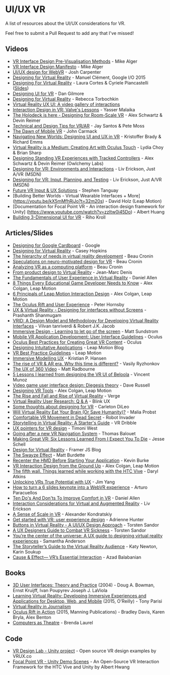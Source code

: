 # UI/UX VR
A list of resources about the UI/UX considerations for VR.

Feel free to submit a Pull Request to add any that I've missed!


## Videos

- [VR Interface Design Pre-Visualisation Methods](https://www.youtube.com/watch?v=id86HeV-Vb8) - Mike Alger
- [VR Interface Design Manifesto](https://www.youtube.com/watch?v=n3b8hZ5NV2E) - Mike Alger
- [UI/UX design for WebVR](https://www.youtube.com/watch?v=ZOaOYTOpwyM) - Josh Carpenter
- [Designing for Virtual Reality](https://www.youtube.com/watch?v=Qwh1LBzz3AU&feature=youtu.be&t=8m8s) - Manuel Clément, Google I/O 2015
- [Designing For Virtual Reality](https://www.youtube.com/watch?v=hM1AnOqaE-w) - Laura Cortes & Cyriele Piancastelli ([Slides](http://www.slideshare.net/LauraCortes9/talk-ux-uxinvrunit9))
- [Designing UI for VR](http://atomhawk.com/news/post/dan-talks-ui-vr-develop-2015) - Dan Gilmore
- [Designing for Virtual Reality](http://www.uxforvirtualreality.com/my-designing-for-virtual-reality-lightning-talk/) - Rebecca Torbochkin
- [Virtual Reality UX UI: A video gallery of interactions](http://vruxui.com/)
- [Interaction Design in VR: Valve's Lessons](https://www.youtube.com/watch?v=_vQo0ApkAtI) - Yasser Malaika
- [The Holodeck is here - Designing for Room-Scale VR](https://www.youtube.com/watch?v=U8mku0JvuLI) - Alex Schwartz & Devin Reimer
- [Technical and Design Tips for VR/AR](https://www.youtube.com/watch?v=_2T0dwGYP0s) - Jay Santos & Pete Moss
- [The Dawn of Mobile VR](https://www.youtube.com/watch?v=CqdexZJFHQE) - John Carmack
- [Navigating New Worlds: Designing UI and UX in VR](https://www.youtube.com/watch?v=braV_c4M8oI) - Kristoffer Brady & Richard Emms
- [Virtual Reality is a Medium: Creating Art with Oculus Touch](https://www.youtube.com/watch?v=gqrftCjQ4Q8&app=desktop) - Lydia Choy & Brian Sharp
- [Designing Standing VR Experiences with Tracked Controllers](https://www.youtube.com/watch?v=hjc7AJwZ4DI) - Alex Schwartz & Devin Reimer (Owlchemy Labs)
- [Designing for VR: Environments and Interactions](https://channel9.msdn.com/blogs/misslivirose/Designing-for-VR-Environments-and-Interactions) - Liv Erickson, Just A/VR (MSDN)
- [Designing for VR: Input, Planning, and Testing](https://channel9.msdn.com/blogs/misslivirose/Designing-for-VR-Input-Planning-and-Testing) - Liv Erickson, Just A/VR (MSDN)
- [Future VR Input & UX Solutions](https://www.youtube.com/watch?v=ILw_-rNNsxE) - Stephen Tanguay
- [Building Better Worlds - Virtual Wearable Interfaces + More] (https://youtu.be/kX5mMfhRjJo?t=32m20s) - David Holz (Leap Motion)
- [Documentation for Focal Point VR - An interaction design framework for Unity] (https://www.youtube.com/watch?v=zzItw0i45Do) - Albert Huang
- [Building 3-Dimensional UI for VR](http://www.gdcvault.com/play/1023652/Building-3-Dimensional-UI-for-VR) - Riho Kroll

## Articles/Slides

- [Designing for Google Cardboard](https://www.google.com/design/spec-vr/designing-for-google-cardboard/) - Google
- [Designing for Virtual Reality](https://ustwo.com/blog/designing-for-virtual-reality-google-cardboard/) - Casey Hopkins
- [The hierarchy of needs in virtual reality development](https://medium.com/@beaucronin/the-hierarchy-of-needs-in-virtual-reality-development-4333a4833acc) - Beau Cronin
- [Speculations on neuro-motivated design for VR](https://medium.com/@beaucronin/speculations-on-neuro-motivated-design-for-vr-3f26685c5c40) - Beau Cronin
- [Analyzing VR as a computing platform](https://medium.com/@beaucronin/analyzing-vr-as-a-computing-plaform-f4e53e25d078) - Beau Cronin
- [From product design to Virtual Reality](https://medium.com/google-design/from-product-design-to-virtual-reality-be46fa793e9b) - Jean-Marc Denis
- [The Fundamentals of User Experience in Virtual Reality](http://www.blockinterval.com/project-updates/2015/10/15/user-experience-in-virtual-reality) - Daniel Allen
- [8 Things Every Educational Game Developer Needs to Know](http://blog.leapmotion.com/8-things-every-educational-game-developer-needs-know/) - Alex Colgan, Leap Motion
- [6 Principals of Leap Motion Interaction Design](http://blog.leapmotion.com/6-principles-of-interaction-design/) - Alex Colgan, Leap Motion
- [The Oculus Rift and User Experience](http://www.uxmatters.com/mt/archives/2013/10/the-oculus-rift-and-user-experience.php) - Peter Hornsby
- [UX & Virtual Reality - Designing for interfaces without Screens](http://www.uxness.in/2015/08/ux-virtual-reality.html) - Prashanth Shanmugam
- [VRID: A Design Model and Methodology for Developing Virtual Reality Interfaces](http://www.cs.tufts.edu/~jacob/papers/vrst01.tanriverdi.pdf) - Vilvan tanriverdi & Robert J.K. Jacob
- [Immersive Design - Learning to let go of the screen](https://medium.com/backchannel/immersive-design-76499204d5f6#.rw8u2q3gp) - Matt Sundstrom
- [Mobile VR Application Development: User Interface Guidelines](https://developer.oculus.com/documentation/mobilesdk/latest/concepts/mobile-ui-guidelines-intro/) - Oculus
- [Oculus Best Practices for Creating Great VR Content](https://developer.oculus.com/documentation/intro-vr/latest/concepts/book-bp/) - Oculus
- [Designing Intuitative Applications](https://developer.leapmotion.com/articles/designing-intuitive-applications) - Leap Motion Blog
- [VR Best Practice Guidelines](https://developer.leapmotion.com/vr-best-practices) - Leap Motion
- [Immersive Modelling UX](http://www.madebykph.com/vr-ux) - Kristian P. Hansen
- [The rise of VR & AR era. Why this time is different?](http://www.slideshare.net/VRyzhonkov/the-rise-of-vr-ar-era-why-this-time-is-different) - Vasily Ryzhonkov
- [The UX of 360 Video](http://www.foolproof.co.uk/thinking/the-ux-of-360-degree-video/) - Matt Radbourne
- [5 Lessons I learned from designing the VR UI of Beloola](https://medium.com/beloola-all-our-news-updates/5-lessons-i-learned-from-designing-the-vrui-of-beloola-754f16062c0b#.evgt1cepa) - Vincent Munoz
- [Video game user interface design: Diegesis theory](http://devmag.org.za/2011/02/02/video-game-user-interface-design-diegesis-theory/) - Dave Russell
- [Designing VR Tools](http://blog.leapmotion.com/designing-vr-tools-good-bad-ugly/) - Alex Colgan, Leap Motion
- [The Rise and Fall and Rise of Virtual Reality](http://www.theverge.com/a/virtual-reality) - Verge
- [Virtual Reality User Research: Q & A](https://blinkux.com/blog/virtual-reality-user-research/) - Blink UX
- [Some thoughts about designing for VR](http://www.gamasutra.com/blogs/CarletonDiLeo/20151104/258433/Some_thoughts_about_designing_for_VR.php) - Carleton DiLeo
- [Will Virtual Reality Eat Your Brain (Or Save Humanity)?](http://www.realvirtualshow.com/realvirtualshowblog/2015/10/28/will-virtual-reality-eat-your-brain-or-save-humanity) - Malia Probst
- [Comfortable VR Movement in Dead Secret](http://robotinvader.com/blog/?p=493) - Robot Invader
- [Storytelling in Virtual Reality: A Starter's Guide](http://www.vrdribble.com/allthingsvr/2015/11/4/storytelling-in-virtual-reality-a-starters-guide) - VR Dribble
- [UX pointers for VR design](https://medium.com/@timoni/ux-pointers-for-vr-design-dd52b718e19) - Timoni West
- [Going after a new VR Navigation System](https://medium.com/beloola-all-our-news-updates/going-after-a-new-vr-navigation-system-5439e0e860a2) - Thomas Balouet
- [Making Great VR: Six Lessons Learned From I Expect You To Die](http://www.gamasutra.com/blogs/JesseSchell/20150626/247113/) - Jesse Schell
- [Design for Virtual Reality](http://blog.framerjs.com/posts/design-virtual-reality.html) - Framer JS Blog
- [The Swayze Effect](https://storystudio.oculus.com/en-us/blog/the-swayze-effect/) - Matt Burdette
- [Recenter the HMD Before Starting Your Application](https://www.twentymilliseconds.com/post/recentering-hmd-best-practices/) - Kevin Burke
- [VR Interaction Design from the Ground Up](http://blog.leapmotion.com/build-button-workshop-vr-interaction-design-ground/) - Alex Colgan, Leap Motion
- [The fifth wall. Things learned while working with the HTC Vive](http://stateoflux.net/the-fifth-wall-things-learned-while-working-with-the-htc-vive/) - Daryl Atkins
- [Unlocking VRs True Potential with UX](https://medium.com/this-place/unlocking-vr-s-true-potential-with-ux-5c31d7367fe#.jhs06utba) - Jim Yang
- [How to turn a 6 slides keynote into a WebVR experience](http://unboring.net/cases/deepLinking.html) - Arturo Paracuellos
- [Ten Do's And Don'ts To Improve Comfort in VR](http://www.blockinterval.com/project-updates/2015/10/16/ten-ways-to-improve-comfort-in-vr) - Daniel Allen
- [Interaction Considerations for Virtual and Augmented Reality](https://livierickson.com/blog/oreilly-design-2016-interaction-considerations-for-virtual-and-augmented-reality/) - Liv Erickson
- [A Sense of Scale in VR](http://kholdstare.github.io/technical/2013/10/06/sense-of-scale-vr.html) - Alexander Kondratskiy
- [Get started with VR: user experience design](http://www.vrinflux.com/the-basics-of-virtual-reality-ux/) - Adrienne Hunter
- [Buttons in Virtual Reality - A UI/UX Design Approach](http://realityshift.io/blog/buttons-in-virtual-reality-a-ui-ux-design-approach) - Torsten Sandor
- [A UX Designers Guide to Combat VR Sickness](http://realityshift.io/blog/a-ux-designers-guide-to-combat-vr-sickness) - Torsten Sandor
- [You’re the center of the universe: A UX guide to designing virtual reality experiences](http://www.dtelepathy.com/blog/philosophy/ux-guide-designing-virtual-reality-experiences) - Samantha Anderson
- [The Storyteller’s Guide to the Virtual Reality Audience](https://medium.com/stanford-d-school/the-storyteller-s-guide-to-the-virtual-reality-audience-19e92da57497) - Katy Newton, Karin Soukup
- [Cause & Effect— VR’s Essential Interaction](https://medium.com/@WizardofAz/cause-effect-vr-s-essential-interaction-efff0471b470#.70f327a2b) - Azad Balabanian

## Books
- [3D User Interfaces: Theory and Practice](http://www.amazon.co.uk/gp/product/0201758679) (2004) - Doug A. Bowman, Ernst Kruijff, Ivan Poupyrev Joseph J. LaViola
- [ Learning Virtual Reality: Developing Immersive Experiences and Applications for Desktop, Web, and Mobile](http://www.amazon.co.uk/gp/product/1491922834) (2015, O'Reilly) - Tony Parisi
- [Virtual Reality in Journalism](https://towcenter.gitbooks.io/virtual-reality-journalism/content/index.html)
- [Oculus Rift in Action](http://www.amazon.co.uk/gp/product/1617292192) (2015, Manning Publications) - Bradley Davis, Karen Bryla, Alex Benton
- [Computers as Theatre](http://www.amazon.co.uk/gp/product/0321918622) - Brenda Laurel

## Code
- [VR Design Lab - Unity project](https://github.com/VRUX-CO/VRDesignLab) - Open source VR design examples by VRUX.co
- [Focal Point VR - Unity Demo Scenes](http://www.albert-hwang.com/focal-point-vr) - An Open-Source VR Interaction Framework for the HTC Vive and Unity by Albert Hwang

